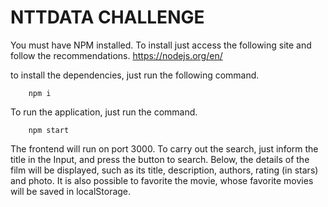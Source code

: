 # NTTDATA CHALLENGE

You must have NPM installed.
To install just access the following site and follow the recommendations.
https://nodejs.org/en/

to install the dependencies, just run the following command.

        npm i

To run the application, just run the command.
  
        npm start

The frontend will run on port 3000. To carry out the search, just inform the title in the Input, and press the button to search.
Below, the details of the film will be displayed, such as its title, description, authors, rating (in stars) and photo.
It is also possible to favorite the movie, whose favorite movies will be saved in localStorage.
